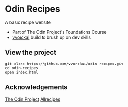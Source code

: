 # Odin Recipes

A basic recipe website 
- Part of The Odin Project's Foundations Course
- [vvorckai](github.com/vvorckai) build to brush up on dev skills


## View the project
```
git clone https://github.com/vvorckai/odin-recipes.git
cd odin-recipes
open index.html
```

## Acknowledgements
[The Odin Project](https://www.theodinproject.com/paths/foundations/courses/foundations)
[Allrecipes](https://www.allrecipes.com/)